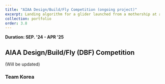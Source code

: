 ```yaml
---
title: "AIAA Design/Build/Fly Competition (ongoing project)"
excerpt: Landing algorithm for a glider launched from a mothership at a 100m altitude, with a 250g weight limit <br/><img src='/images/portfolio_img/aiaa_test.gif' width='500'> <br/> SITL results <br/>  <img src='/images/portfolio_img/aiaa_gwanak.png' width='500'>
collection: portfolio
order: 3.8
---
```


**Duration: SEP. '24 - APR '25**
## AIAA Design/Build/Fly (DBF) Competition

(Will be updated)

### Team Korea
